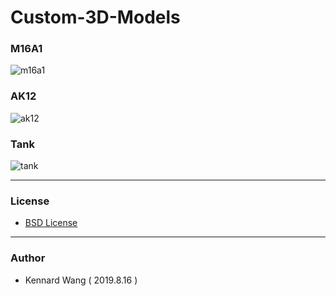 # Custom-3D-Models

### M16A1

![m16a1](https://kennardwang.github.io/ImageSource/3D-Models/m16a1.png)

### AK12

![ak12](https://kennardwang.github.io/ImageSource/3D-Models/ak12.png)

### Tank

![tank](https://kennardwang.github.io/ImageSource/3D-Models/tank.png)

------

### License
+ [BSD License](https://github.com/KennardWang/Custom-3D-Models/blob/main/LICENSE)

------

### Author
+ Kennard Wang ( 2019.8.16 )

